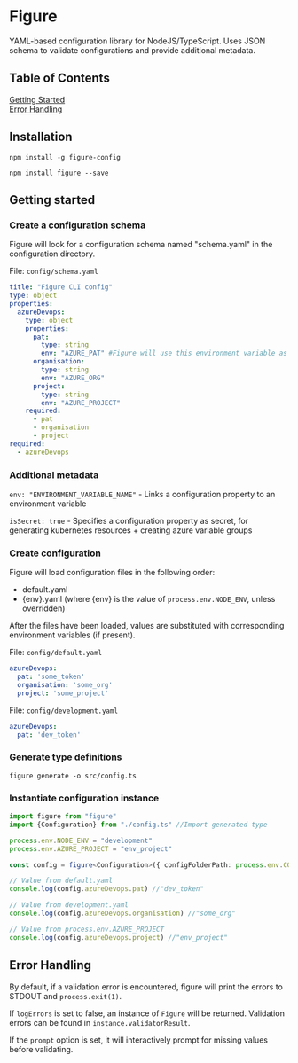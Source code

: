 # Figure

YAML-based configuration library for NodeJS/TypeScript.
Uses JSON schema to validate configurations and provide additional metadata.

## Table of Contents

[Getting Started](#getting-started)  
[Error Handling](#error-handling)  

## Installation

`npm install -g figure-config`

`npm install figure --save`

## Getting started

### Create a configuration schema

Figure will look for a configuration schema named "schema.yaml" in the configuration directory.

File: `config/schema.yaml`
```yaml
title: "Figure CLI config"
type: object
properties:
  azureDevops:
    type: object
    properties:
      pat:
        type: string
        env: "AZURE_PAT" #Figure will use this environment variable as a value for this property if present
      organisation:
        type: string
        env: "AZURE_ORG"
      project:
        type: string
        env: "AZURE_PROJECT"
    required:
      - pat
      - organisation
      - project
required:
  - azureDevops
```

### Additional metadata

`env: "ENVIRONMENT_VARIABLE_NAME"` - Links a configuration property to an environment variable  

`isSecret: true` - Specifies a configuration property as secret, for generating kubernetes resources + creating azure variable groups  


### Create configuration

Figure will load configuration files in the following order:
- default.yaml
- {env}.yaml (where {env} is the value of `process.env.NODE_ENV`, unless overridden)

After the files have been loaded, values are substituted with corresponding environment variables (if present).

File: `config/default.yaml`
```yaml
azureDevops:
  pat: 'some_token'
  organisation: 'some_org'
  project: 'some_project'
```

File: `config/development.yaml`
```yaml
azureDevops:
  pat: 'dev_token'
```

### Generate type definitions

`figure generate -o src/config.ts`

### Instantiate configuration instance

```typescript
import figure from "figure"
import {Configuration} from "./config.ts" //Import generated type

process.env.NODE_ENV = "development"
process.env.AZURE_PROJECT = "env_project"

const config = figure<Configuration>({ configFolderPath: process.env.CONFIG_FOLDER_PATH }).config

// Value from default.yaml
console.log(config.azureDevops.pat) //"dev_token"

// Value from development.yaml
console.log(config.azureDevops.organisation) //"some_org"

// Value from process.env.AZURE_PROJECT
console.log(config.azureDevops.project) //"env_project"

```

## Error Handling

By default, if a validation error is encountered, figure will print the errors to STDOUT and `process.exit(1)`.

If `logErrors` is set to false, an instance of `Figure` will be returned. Validation errors can be found in `instance.validatorResult`.

If the `prompt` option is set, it will interactively prompt for missing values before validating.

